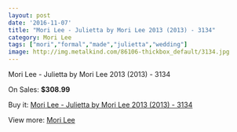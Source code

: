 ```yaml
---
layout: post
date: '2016-11-07'
title: "Mori Lee - Julietta by Mori Lee 2013 (2013) - 3134"
category: Mori Lee
tags: ["mori","formal","made","julietta","wedding"]
image: http://img.metalkind.com/86106-thickbox_default/3134.jpg
---
```

Mori Lee - Julietta by Mori Lee 2013 (2013) - 3134

On Sales: **$308.99**
<a href="https://www.metalkind.com/en/mori-lee/6960-3134.html"><amp-img layout="responsive" width="600" height="600" src="//img.metalkind.com/86106-thickbox_default/3134.jpg" alt="Mori Lee - Julietta by Mori Lee 2013 (2013) - 3134 0" /></a>
<a href="https://www.metalkind.com/en/mori-lee/6960-3134.html"><amp-img layout="responsive" width="600" height="600" src="//img.metalkind.com/86107-thickbox_default/3134.jpg" alt="Mori Lee - Julietta by Mori Lee 2013 (2013) - 3134 1" /></a>
<a href="https://www.metalkind.com/en/mori-lee/6960-3134.html"><amp-img layout="responsive" width="600" height="600" src="//img.metalkind.com/86108-thickbox_default/3134.jpg" alt="Mori Lee - Julietta by Mori Lee 2013 (2013) - 3134 2" /></a>
<a href="https://www.metalkind.com/en/mori-lee/6960-3134.html"><amp-img layout="responsive" width="600" height="600" src="//img.metalkind.com/86109-thickbox_default/3134.jpg" alt="Mori Lee - Julietta by Mori Lee 2013 (2013) - 3134 3" /></a>
<a href="https://www.metalkind.com/en/mori-lee/6960-3134.html"><amp-img layout="responsive" width="600" height="600" src="//img.metalkind.com/86110-thickbox_default/3134.jpg" alt="Mori Lee - Julietta by Mori Lee 2013 (2013) - 3134 4" /></a>

Buy it: [Mori Lee - Julietta by Mori Lee 2013 (2013) - 3134](https://www.metalkind.com/en/mori-lee/6960-3134.html "Mori Lee - Julietta by Mori Lee 2013 (2013) - 3134")

View more: [Mori Lee](https://www.metalkind.com/en/92-mori-lee "Mori Lee")